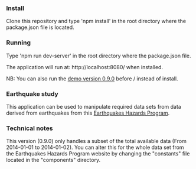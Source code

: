 ### Install

Clone this repository and type 'npm install' in the root directory where the package.json file is located.

### Running

Type 'npm run dev-server' in the root directory where the package.json file.

The application will run at: http://localhost:8080/ when installed.

NB: You can also run the [demo version 0.9.0](http://neat-lunchroom.surge.sh/) before / instead of install.

### Earthquake study

This application can be used to manipulate required data sets from data derived from earthquakes from this [Earthquakes Hazards Program](https://earthquake.usgs.gov/).

### Technical notes

This version (0.9.0) only handles a subset of the total available data (From 2014-01-01 to 2014-01-02). You can alter this for the whole data set from the Earthquakes Hazards Program website by changing the "constants" file located in the "components" directory.

